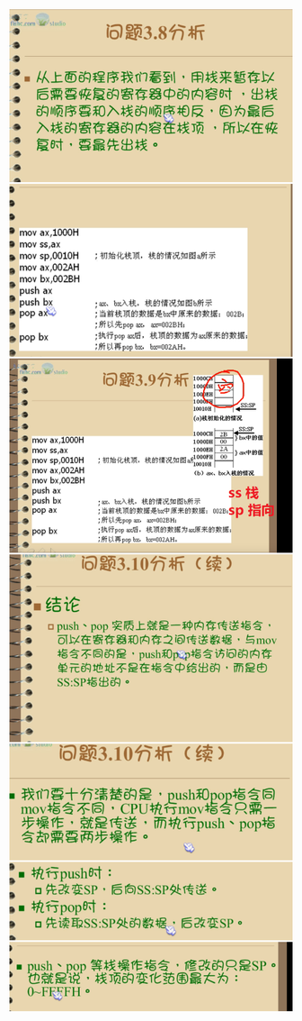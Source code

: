 
<img src ="im/1.png">   
<img src ="im/2.png">   
<img src ="im/3.png">   
<img src ="im/4.png">   
<img src ="im/5.png">  
<img src ="im/6.png">  
<img src ="im/7.png"> 


